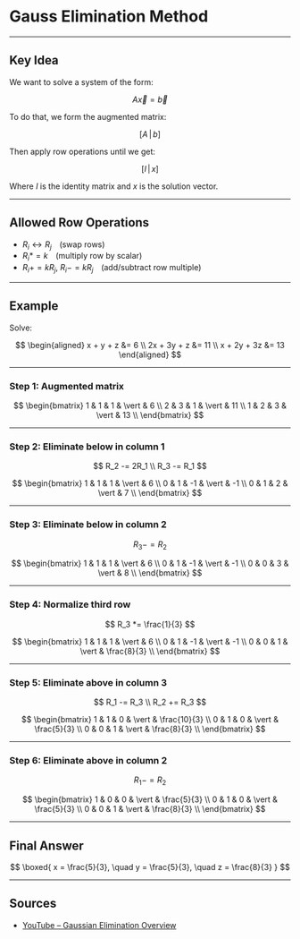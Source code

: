 <!-- File: linear_algebra/gauss_elimination.md -->

# Gauss Elimination Method

---

## Key Idea

We want to solve a system of the form:

$$
A\vec{x} = \vec{b}
$$

To do that, we form the augmented matrix:

$$
[A \,|\, b]
$$

Then apply row operations until we get:

$$
[I \,|\, x]
$$

Where $I$ is the identity matrix and $x$ is the solution vector.

---

## Allowed Row Operations

- $R_i \leftrightarrow R_j$ (swap rows)  
- $R_i *= k$ (multiply row by scalar)  
- $R_i += k R_j$, $R_i -= k R_j$ (add/subtract row multiple)

---

## Example

Solve:

$$
\begin{aligned}
x + y + z &= 6 \\
2x + 3y + z &= 11 \\
x + 2y + 3z &= 13
\end{aligned}
$$

---

### Step 1: Augmented matrix

$$
\begin{bmatrix}
1 & 1 & 1 & \vert & 6 \\
2 & 3 & 1 & \vert & 11 \\
1 & 2 & 3 & \vert & 13 \\
\end{bmatrix}
$$

---

### Step 2: Eliminate below in column 1

$$
R_2 -= 2R_1 \\
R_3 -= R_1
$$

$$
\begin{bmatrix}
1 & 1 & 1 & \vert & 6 \\
0 & 1 & -1 & \vert & -1 \\
0 & 1 & 2 & \vert & 7 \\
\end{bmatrix}
$$

---

### Step 3: Eliminate below in column 2

$$
R_3 -= R_2
$$

$$
\begin{bmatrix}
1 & 1 & 1 & \vert & 6 \\
0 & 1 & -1 & \vert & -1 \\
0 & 0 & 3 & \vert & 8 \\
\end{bmatrix}
$$

---

### Step 4: Normalize third row

$$
R_3 *= \frac{1}{3}
$$

$$
\begin{bmatrix}
1 & 1 & 1 & \vert & 6 \\
0 & 1 & -1 & \vert & -1 \\
0 & 0 & 1 & \vert & \frac{8}{3} \\
\end{bmatrix}
$$

---

### Step 5: Eliminate above in column 3

$$
R_1 -= R_3 \\
R_2 += R_3
$$

$$
\begin{bmatrix}
1 & 1 & 0 & \vert & \frac{10}{3} \\
0 & 1 & 0 & \vert & \frac{5}{3} \\
0 & 0 & 1 & \vert & \frac{8}{3} \\
\end{bmatrix}
$$

---

### Step 6: Eliminate above in column 2

$$
R_1 -= R_2
$$

$$
\begin{bmatrix}
1 & 0 & 0 & \vert & \frac{5}{3} \\
0 & 1 & 0 & \vert & \frac{5}{3} \\
0 & 0 & 1 & \vert & \frac{8}{3} \\
\end{bmatrix}
$$

---

## Final Answer

$$
\boxed{
x = \frac{5}{3}, \quad
y = \frac{5}{3}, \quad
z = \frac{8}{3}
}
$$

---

## Sources

- [YouTube – Gaussian Elimination Overview](https://www.youtube.com/watch?v=JzhlfbVmXAE)
